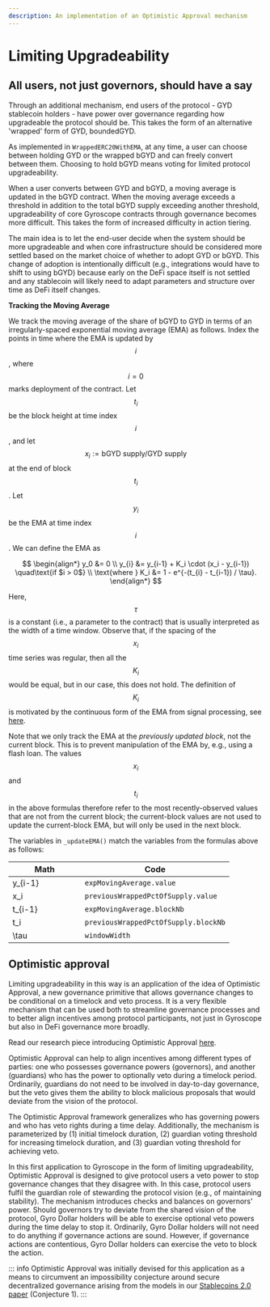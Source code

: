 ```yaml
---
description: An implementation of an Optimistic Approval mechanism
---
```


# Limiting Upgradeability

## All users, not just governors, should have a say

Through an additional mechanism, end users of the protocol - GYD stablecoin holders - have  power over governance regarding how upgradeable the protocol should be. This takes the form of an alternative 'wrapped' form of GYD, boundedGYD.

As implemented in `WrappedERC20WithEMA`, at any time, a user can choose between holding GYD or the wrapped bGYD and can freely convert between them. Choosing to hold bGYD means voting for limited protocol upgradeability.&#x20;

When a user converts between GYD and bGYD, a moving average is updated in the bGYD contract. When the moving average exceeds a threshold in addition to the total bGYD supply exceeding another threshold, upgradeability of core Gyroscope contracts through governance becomes more difficult. This takes the form of increased difficulty in action tiering.

The main idea is to let the end-user decide when the system should be more upgradeable and when core infrastructure should be considered more settled based on the market choice of whether to adopt GYD or bGYD. This change of adoption is intentionally difficult (e.g., integrations would have to shift to using bGYD) because early on the DeFi space itself is not settled and any stablecoin will likely need to adapt parameters and structure over time as DeFi itself changes.

**Tracking the Moving Average**

We track the moving average of the share of bGYD to GYD in terms of an irregularly-spaced exponential moving average (EMA) as follows. Index the points in time where the EMA is updated by $$i$$, where $$i=0$$ marks deployment of the contract. Let $$t_i$$be the block height at time index $$i$$, and let $$x_i := \text{bGYD supply}/\text{GYD supply}$$ at the end of block $$t_i$$. Let $$y_i$$be the EMA at time index $$i$$. We can define the EMA as

$$
\begin{align*} y_0 &= 0 \\ y_{i} &= y_{i-1} + K_i \cdot (x_i - y_{i-1}) \quad\text{if $i > 0$} \\ \text{where } K_i &= 1 - e^{-(t_{i} - t_{i-1}) / \tau}. \end{align*}
$$

Here, $$\tau$$ is a constant (i.e., a parameter to the contract) that is usually interpreted as the width of a time window. Observe that, if the spacing of the $$x_i$$ time series was regular, then all the $$K_i$$ would be equal, but in our case, this does not hold. The definition of $$K_i$$ is motivated by the continuous form of the EMA from signal processing, see [here](https://stackoverflow.com/a/1027808/266614).

Note that we only track the EMA at the _previously updated block_, not the current block. This is to prevent manipulation of the EMA by, e.g., using a flash loan. The values $$x_i$$ and $$t_i$$ in the above formulas therefore refer to the most recently-observed values that are not from the current block; the current-block values are not used to update the current-block EMA, but will only be used in the next block.

The variables in `_updateEMA()` match the variables from the formulas above as follows:

<table><thead><tr><th width="127">Math</th><th>Code</th></tr></thead><tbody><tr><td><span class="math">y_{i-1}</span></td><td><code>expMovingAverage.value</code></td></tr><tr><td><span class="math">x_i</span></td><td><code>previousWrappedPctOfSupply.value</code></td></tr><tr><td><span class="math">t_{i-1}</span></td><td><code>expMovingAverage.blockNb</code></td></tr><tr><td><span class="math">t_i</span></td><td><code>previousWrappedPctOfSupply.blockNb</code></td></tr><tr><td><span class="math">\tau</span></td><td><code>windowWidth</code></td></tr></tbody></table>



## Optimistic approval

Limiting upgradeability in this way is an application of the idea of Optimistic Approval, a new governance primitive that allows governance changes to be conditional on a timelock and veto process. It is a very flexible mechanism that can be used both to streamline governance processes and to better align incentives among protocol participants, not just in Gyroscope but also in DeFi governance more broadly.

Read our research piece introducing Optimistic Approval [here](https://ournetwork.substack.com/p/our-network-deep-dive-2).

Optimistic Approval can help to align incentives among different types of parties: one who possesses governance powers (governors), and another (guardians) who has the power to optionally veto during a timelock period. Ordinarily, guardians do not need to be involved in day-to-day governance, but the veto gives them the ability to block malicious proposals that would deviate from the vision of the protocol.

The Optimistic Approval framework generalizes who has governing powers and who has veto rights during a time delay. Additionally, the mechanism is parameterized by (1) initial timelock duration, (2) guardian voting threshold for increasing timelock duration, and (3) guardian voting threshold for achieving veto.

In this first application to Gyroscope in the form of limiting upgradeability, Optimistic Approval is designed to give protocol users a veto power to stop governance changes that they disagree with. In this case, protocol users fulfil the guardian role of stewarding the protocol vision (e.g., of maintaining stability). The mechanism introduces checks and balances on governors' power. Should governors try to deviate from the shared vision of the protocol, Gyro Dollar holders will be able to exercise optional veto powers during the time delay to stop it. Ordinarily, Gyro Dollar holders will not need to do anything if governance actions are sound. However, if governance actions are contentious, Gyro Dollar holders can exercise the veto to block the action.

::: info
Optimistic Approval was initially devised for this application as a means to circumvent an impossibility conjecture around secure decentralized governance arising from the models in our [Stablecoins 2.0 paper](https://arxiv.org/abs/2006.12388) (Conjecture 1).
:::

